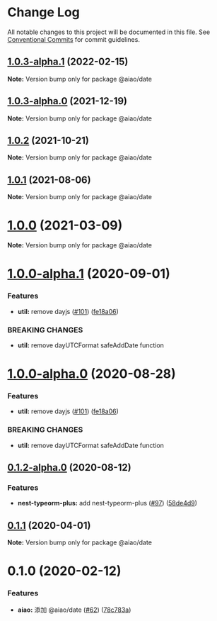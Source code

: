 # Change Log

All notable changes to this project will be documented in this file. See [Conventional Commits](https://conventionalcommits.org) for commit guidelines.

## [1.0.3-alpha.1](https://github.com/aiao-io/aiao/compare/@aiao/date@1.0.2...@aiao/date@1.0.3-alpha.1) (2022-02-15)

**Note:** Version bump only for package @aiao/date

## [1.0.3-alpha.0](https://github.com/aiao-io/aiao/compare/@aiao/date@1.0.0-alpha.1...@aiao/date@1.0.3-alpha.0) (2021-12-19)

**Note:** Version bump only for package @aiao/date

## [1.0.2](https://github.com/aiao-io/aiao/compare/@aiao/date@1.0.0...@aiao/date@1.0.2) (2021-10-21)

**Note:** Version bump only for package @aiao/date

## [1.0.1](https://github.com/aiao-io/aiao/compare/@aiao/date@1.0.0-alpha.1...@aiao/date@1.0.1) (2021-08-06)

**Note:** Version bump only for package @aiao/date

# [1.0.0](https://github.com/aiao-io/aiao/compare/@aiao/date@1.0.0-alpha.1...@aiao/date@1.0.0) (2021-03-09)

**Note:** Version bump only for package @aiao/date

# [1.0.0-alpha.1](https://github.com/aiao-io/aiao/compare/@aiao/date@0.1.2-alpha.0...@aiao/date@1.0.0-alpha.1) (2020-09-01)

### Features

- **util:** remove dayjs ([#101](https://github.com/aiao-io/aiao/issues/101)) ([fe18a06](https://github.com/aiao-io/aiao/commit/fe18a060ba8eb62140e7c8de44c5567044edbc95))

### BREAKING CHANGES

- **util:** remove dayUTCFormat safeAddDate function

# [1.0.0-alpha.0](https://github.com/aiao-io/aiao/compare/@aiao/date@0.1.2-alpha.0...@aiao/date@1.0.0-alpha.0) (2020-08-28)

### Features

- **util:** remove dayjs ([#101](https://github.com/aiao-io/aiao/issues/101)) ([fe18a06](https://github.com/aiao-io/aiao/commit/fe18a060ba8eb62140e7c8de44c5567044edbc95))

### BREAKING CHANGES

- **util:** remove dayUTCFormat safeAddDate function

## [0.1.2-alpha.0](https://github.com/aiao-io/aiao/compare/@aiao/date@0.1.1...@aiao/date@0.1.2-alpha.0) (2020-08-12)

### Features

- **nest-typeorm-plus:** add nest-typeorm-plus ([#97](https://github.com/aiao-io/aiao/issues/97)) ([58de4d9](https://github.com/aiao-io/aiao/commit/58de4d9f6595824d86f59d4018ea4065c84f58fa))

## [0.1.1](https://github.com/aiao-io/aiao/compare/@aiao/date@0.1.0...@aiao/date@0.1.1) (2020-04-01)

**Note:** Version bump only for package @aiao/date

# 0.1.0 (2020-02-12)

### Features

- **aiao:** 添加 @aiao/date ([#62](https://github.com/aiao-io/aiao/issues/62)) ([78c783a](https://github.com/aiao-io/aiao/commit/78c783a7dba041da41a6e83624ed35d8d371b54b))

